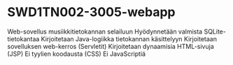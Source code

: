 # SWD1TN002-3005-webapp
Web-sovellus musiikkitietokannan selailuun
Hyödynnetään valmista SQLite-tietokantaa
Kirjoitetaan Java-logiikka tietokannan käsittelyyn
Kirjoitetaan sovelluksen web-kerros (Servletit)
Kirjoitetaan dynaamisia HTML-sivuja (JSP)
Ei tyylien koodausta (CSS)
Ei JavaScriptiä
